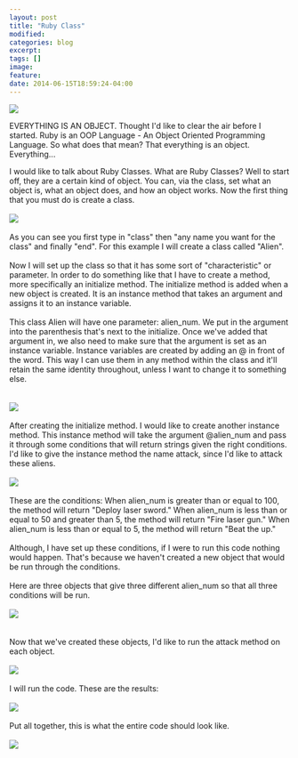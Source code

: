 ```yaml
---
layout: post
title: "Ruby Class"
modified:
categories: blog
excerpt:
tags: []
image:
feature:
date: 2014-06-15T18:59:24-04:00
---
```

<img id = "first_img" src ="http://rubylearning.com/images/class.gif"/>
<p>
EVERYTHING IS AN OBJECT. Thought I'd like to clear the air before I started. Ruby is an OOP Language - An Object Oriented Programming Language. So what does that mean? That everything is an object. Everything... 

I would like to talk about Ruby Classes. What are Ruby Classes? Well to start off, they are a certain kind of object. You can, via the class, set what an object is, what an object does, and how an object works. Now the first thing that you must do is create a class.
<br>
<br>
<img class ="class_img" src = "http://i3.minus.com/jbtM3Bfrngzc2m_e.jpg"/>
<br>
<br>
As you can see you first type in "class" then "any name you want for the class" and finally "end". For this example I will create a class called "Alien". 
<br>
<br>
Now I will set up the class so that it has some sort of "characteristic" or parameter. In order to do something like that I have to create a method, more specifically an initialize method. The initialize method is added when a new object is created. It is an instance method that takes an argument and assigns it to an instance variable.
<br>
<br>
This class Alien will have one parameter: alien_num. We put in the argument into the parenthesis that's next to the initialize. Once we've added that argument in, we also need to make sure that the argument is set as an instance variable. Instance variables are created by adding an @ in front of the word. This way I can use them in any method within the class and it'll retain the same identity throughout, unless I want to change it to something else. 
<br>
<br>    
<img class ="class_img" src = "http://i3.minus.com/jcvDxK97dIOX8_e.jpg"/>
<br>
<br>
After creating the initialize method. I would like to create another instance method. This instance method will take the argument @alien_num and pass it through some conditions that will return strings given the right conditions. I'd like to give the instance method the name attack, since I'd like to attack these aliens.
<br>
<br>
<img class ="class_img" src = "http://i7.minus.com/jbi5cSEUOdfcyg_e.jpg"/>
<br>
<br>
These are the conditions:
When alien_num is greater than or equal to 100, the method will return "Deploy laser sword."
When alien_num is less than or equal to 50 and greater than 5, the method will return "Fire laser gun."
When alien_num is less than or equal to 5, the method will return "Beat the up."
<br>
<br>
Although, I have set up these conditions, if I were to run this code nothing would happen. That's because we haven't created a new object that would be run through the conditions. 
<br>
<br>
Here are three objects that give three different alien_num so that all three conditions will be run.
<br>
<br>
<img class ="class_img" src = "http://i6.minus.com/jQjF2XPfe1Pua_e.jpg"/> 
<br>
<br>    
Now that we've created these objects, I'd like to run the attack method on each object. 
<br>
<br>
<img class ="class_img" src = "http://i3.minus.com/jbz1kFoA6ERjQ7_e.jpg"/>
<br>
<br>
I will run the code. These are the results:
<br>
<br>
<img class ="class_img" src = "http://i1.minus.com/jGfTK33bn5DPN_e.jpg"/>
<br>
<br>
Put all together, this is what the entire code should look like.
<br>
<br>
<img class ="class_img" src = "http://i3.minus.com/jbxv7v2pYpQj2N_e.jpg"/>



</p>
